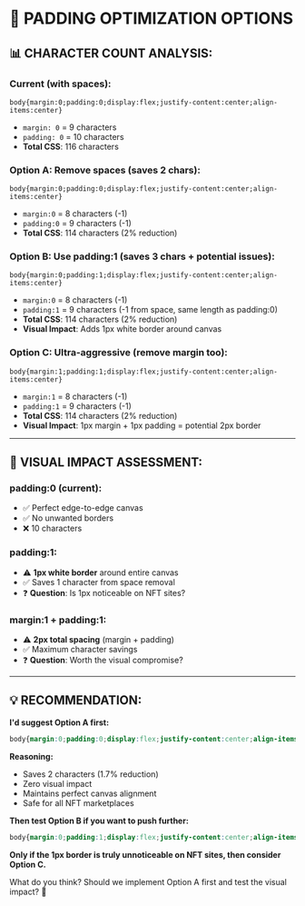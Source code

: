 # 🎯 PADDING OPTIMIZATION OPTIONS

## 📊 CHARACTER COUNT ANALYSIS:

### **Current (with spaces):**
```
body{margin:0;padding:0;display:flex;justify-content:center;align-items:center}
```
- `margin: 0` = 9 characters
- `padding: 0` = 10 characters  
- **Total CSS**: 116 characters

### **Option A: Remove spaces (saves 2 chars):**
```
body{margin:0;padding:0;display:flex;justify-content:center;align-items:center}
```
- `margin:0` = 8 characters (-1)
- `padding:0` = 9 characters (-1)
- **Total CSS**: 114 characters (2% reduction)

### **Option B: Use padding:1 (saves 3 chars + potential issues):**
```
body{margin:0;padding:1;display:flex;justify-content:center;align-items:center}
```
- `margin:0` = 8 characters (-1)
- `padding:1` = 9 characters (-1 from space, same length as padding:0)
- **Total CSS**: 114 characters (2% reduction)
- **Visual Impact**: Adds 1px white border around canvas

### **Option C: Ultra-aggressive (remove margin too):**
```
body{margin:1;padding:1;display:flex;justify-content:center;align-items:center}
```
- `margin:1` = 8 characters (-1)
- `padding:1` = 9 characters (-1)
- **Total CSS**: 114 characters (2% reduction)
- **Visual Impact**: 1px margin + 1px padding = potential 2px border

---

## 🎨 VISUAL IMPACT ASSESSMENT:

### **padding:0 (current):**
- ✅ Perfect edge-to-edge canvas
- ✅ No unwanted borders
- ❌ 10 characters

### **padding:1:**
- ⚠️ **1px white border** around entire canvas
- ✅ Saves 1 character from space removal
- ❓ **Question**: Is 1px noticeable on NFT sites?

### **margin:1 + padding:1:**
- ⚠️ **2px total spacing** (margin + padding)
- ✅ Maximum character savings
- ❓ **Question**: Worth the visual compromise?

---

## 💡 RECOMMENDATION:

**I'd suggest Option A first:**
```css
body{margin:0;padding:0;display:flex;justify-content:center;align-items:center}
```

**Reasoning:**
- Saves 2 characters (1.7% reduction)
- Zero visual impact
- Maintains perfect canvas alignment
- Safe for all NFT marketplaces

**Then test Option B if you want to push further:**
```css
body{margin:0;padding:1;display:flex;justify-content:center;align-items:center}
```

**Only if the 1px border is truly unnoticeable on NFT sites, then consider Option C.**

What do you think? Should we implement Option A first and test the visual impact? 🚀
